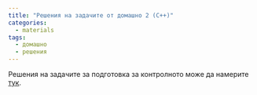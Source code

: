 ```yaml
---
title: "Решения на задачите от домашно 2 (C++)"
categories:
  - materials
tags:
  - домашно
  - решения
---
```


Решения на задачите за подготовка за контролното може да намерите [тук](https://github.com/elsys/oop/tree/master/materials/2019-2020/homeworks/07-12-HW-1-2/solutions).
